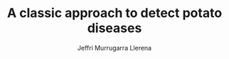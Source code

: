 ---
paperId: 44
author: Jeffri Murrugarra Llerena
publicationauthor: Murrugarra Llerena, J.
title: A classic approach to detect potato diseases
pdf: --
poster: Poster_Jeffri_Murrugarra
alt: --
type: Poster
topic: Deep Learning
subtopic: Machine Learning
link: 
conference: icml
year: 2019
tags: icml-2019
location: California, USA
---